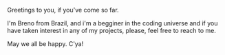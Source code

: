 Greetings to you, if you've come so far. 

I'm Breno from Brazil, and i'm a begginer in the coding universe and if you have taken interest in any of my projects, please, feel free to reach to me.

May we all be happy.
C'ya!
